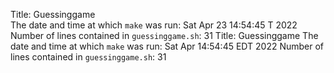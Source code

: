 Title: Guessinggame
<br />
The date and time at which `make` was run: Sat Apr  23 14:54:45 T   2022
<br />
Number of lines contained in `guessinggame.sh`: 31
Title: Guessinggame
The date and time at which `make` was run: Sat Apr 14:54:45 EDT 2022
Number of lines contained in `guessinggame.sh`: 31  
